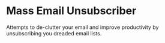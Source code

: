 # Mass Email Unsubscriber
Attempts to de-clutter your email and improve productivity by unsubscribing you dreaded email lists.

